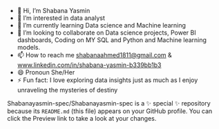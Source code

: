 - 👋 Hi, I’m Shabana Yasmin
- 👀 I’m interested in data analyst
- 🌱 I’m currently learning Data science and Machine learning
- 💞️ I’m looking to collaborate on Data science projects, Power BI dashboards, Coding on MY SQL and Python and Machine learning models.
- 📫 How to reach me shabanaahmed1811@gmail.com & www.linkedin.com/in/shabana-yasmin-b339bb1b3
- 😄 Pronoun She/Her
- ⚡ Fun fact: I love exploring data insights just as much as I enjoy unraveling the mysteries of destiny

Shabanayasmin-spec/Shabanayasmin-spec is a ✨ special ✨ repository because its `README.md` (this file) appears on your GitHub profile.
You can click the Preview link to take a look at your changes.

